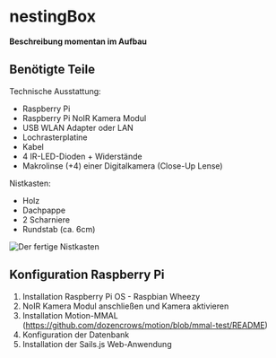 nestingBox
==========

****Beschreibung momentan im Aufbau****

Benötigte Teile
----------

Technische Ausstattung:
- Raspberry Pi
- Raspberry Pi NoIR Kamera Modul
- USB WLAN Adapter oder LAN
- Lochrasterplatine
- Kabel
- 4 IR-LED-Dioden + Widerstände
- Makrolinse (+4) einer Digitalkamera (Close-Up Lense)

Nistkasten:
- Holz
- Dachpappe
- 2 Scharniere
- Rundstab (ca. 6cm)

![Der fertige Nistkasten](https://www.dropbox.com/s/2a5m3znnd8yr316/IMG-20140306-WA0004.jpg "Der fertige Nistkasten")

Konfiguration Raspberry Pi
----------

1. Installation Raspberry Pi OS - Raspbian Wheezy
2. NoIR Kamera Modul anschließen und Kamera aktivieren
3. Installation Motion-MMAL (https://github.com/dozencrows/motion/blob/mmal-test/README)
4. Konfiguration der Datenbank
5. Installation der Sails.js Web-Anwendung

 